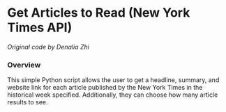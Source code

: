 # **Get Articles to Read (New York Times API)**
*Original code by Denalia Zhi*

### **Overview**  
This simple Python script allows the user to get a headline, summary, and website link for each article published by the New York Times in the historical week specified. Additionally, they can choose how many article results to see.
